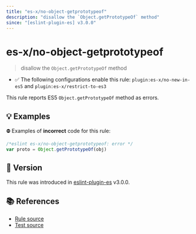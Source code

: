 ```yaml
---
title: "es-x/no-object-getprototypeof"
description: "disallow the `Object.getPrototypeOf` method"
since: "[eslint-plugin-es] v3.0.0"
---
```


# es-x/no-object-getprototypeof
> disallow the `Object.getPrototypeOf` method

- ✅ The following configurations enable this rule: `plugin:es-x/no-new-in-es5` and `plugin:es-x/restrict-to-es3`

This rule reports ES5 `Object.getPrototypeOf` method as errors.

## 💡 Examples

⛔ Examples of **incorrect** code for this rule:

<eslint-playground type="bad">

```js
/*eslint es-x/no-object-getprototypeof: error */
var proto = Object.getPrototypeOf(obj)
```

</eslint-playground>

## 🚀 Version

This rule was introduced in [eslint-plugin-es] v3.0.0.

[eslint-plugin-es]: https://github.com/mysticatea/eslint-plugin-es

## 📚 References

- [Rule source](https://github.com/ota-meshi/eslint-plugin-es-x/blob/master/lib/rules/no-object-getprototypeof.js)
- [Test source](https://github.com/ota-meshi/eslint-plugin-es-x/blob/master/tests/lib/rules/no-object-getprototypeof.js)

